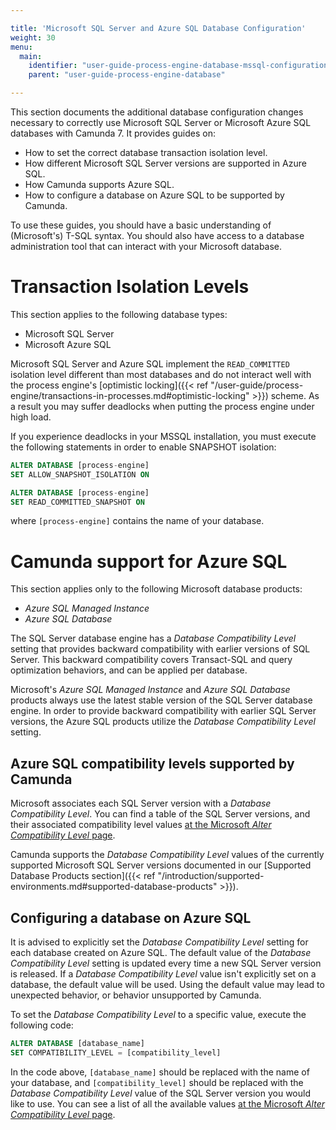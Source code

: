 ```yaml
---

title: 'Microsoft SQL Server and Azure SQL Database Configuration'
weight: 30
menu:
  main:
    identifier: "user-guide-process-engine-database-mssql-configuration"
    parent: "user-guide-process-engine-database"

---
```


This section documents the additional database configuration changes necessary to correctly use 
Microsoft SQL Server or Microsoft Azure SQL databases with Camunda 7. It provides guides
on:

* How to set the correct database transaction isolation level.
* How different Microsoft SQL Server versions are supported in Azure SQL.
* How Camunda supports Azure SQL.
* How to configure a database on Azure SQL to be supported by Camunda.

To use these guides, you should have a basic understanding of (Microsoft's) T-SQL syntax. You should 
also have access to a database administration tool that can interact with your Microsoft database.

# Transaction Isolation Levels

This section applies to the following database types:

* Microsoft SQL Server
* Microsoft Azure SQL

Microsoft SQL Server and Azure SQL implement the `READ_COMMITTED` isolation level different
than most databases and do not interact well with the process engine's
[optimistic locking]({{< ref "/user-guide/process-engine/transactions-in-processes.md#optimistic-locking" >}}) scheme. 
As a result you may suffer deadlocks when putting the process engine under high load.

If you experience deadlocks in your MSSQL installation, you must execute the
following statements in order to enable SNAPSHOT isolation:

```sql
ALTER DATABASE [process-engine]
SET ALLOW_SNAPSHOT_ISOLATION ON

ALTER DATABASE [process-engine]
SET READ_COMMITTED_SNAPSHOT ON
```
where `[process-engine]` contains the name of your database.

# Camunda support for Azure SQL

This section applies only to the following Microsoft database products:

* *Azure SQL Managed Instance* 
* *Azure SQL Database*

The SQL Server database engine has a *Database Compatibility Level* setting that provides backward 
compatibility with earlier versions of SQL Server. This backward compatibility covers Transact-SQL 
and query optimization behaviors, and can be applied per database.

Microsoft's *Azure SQL Managed Instance* and *Azure SQL Database* products always use the latest 
stable version of the SQL Server database engine. In order to provide backward compatibility with
earlier SQL Server versions, the Azure SQL products utilize the *Database Compatibility Level* setting.

## Azure SQL compatibility levels supported by Camunda

Microsoft associates each SQL Server version with a *Database Compatibility Level*. You can find a table
of the SQL Server versions, and their associated compatibility level values 
[at the Microsoft *Alter Compatibility Level* page](https://docs.microsoft.com/en-us/sql/t-sql/statements/alter-database-transact-sql-compatibility-level?view=sql-server-ver15#arguments).

Camunda supports the *Database Compatibility Level* values of the currently supported Microsoft 
SQL Server versions documented in our [Supported Database Products section]({{< ref "/introduction/supported-environments.md#supported-database-products" >}}).

## Configuring a database on Azure SQL

It is advised to explicitly set the *Database Compatibility Level* setting for each database created on
Azure SQL. The default value of the *Database Compatibility Level* setting is updated every time a new 
SQL Server version is released. If a *Database Compatibility Level* value isn't explicitly set on a 
database, the default value will be used. Using the default value may lead to unexpected behavior, or
behavior unsupported by Camunda.

To set the *Database Compatibility Level* to a specific value, execute the following code:

```sql
ALTER DATABASE [database_name]
SET COMPATIBILITY_LEVEL = [compatibility_level]
```

In the code above, `[database_name]` should be replaced with the name of your database, and
`[compatibility_level]` should be replaced with the *Database Compatibility Level* value of the
SQL Server version you would like to use. You can see a list of all the available values 
[at the Microsoft *Alter Compatibility Level* page](https://docs.microsoft.com/en-us/sql/t-sql/statements/alter-database-transact-sql-compatibility-level?view=sql-server-ver15#arguments).
